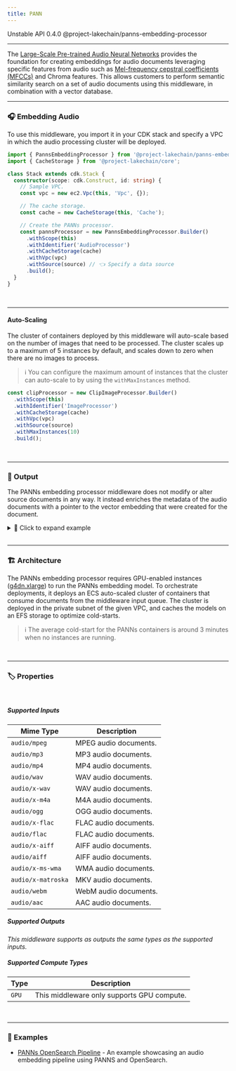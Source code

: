 ```yaml
---
title: PANN
---
```


<span title="Label: Pro" data-view-component="true" class="Label Label--api text-uppercase">
  Unstable API
</span>
<span title="Label: Pro" data-view-component="true" class="Label Label--version text-uppercase">
  0.4.0
</span>
<span title="Label: Pro" data-view-component="true" class="Label Label--package">
  @project-lakechain/panns-embedding-processor
</span>
<br>

---

The [Large-Scale Pre-trained Audio Neural Networks](https://github.com/qiuqiangkong/panns_inference) provides the foundation for creating embeddings for audio documents leveraging specific features from audio such as [Mel-frequency cepstral coefficients (MFCCs)](https://en.wikipedia.org/wiki/Mel-frequency_cepstrum) and Chroma features. This allows customers to perform semantic similarity search on a set of audio documents using this middleware, in combination with a vector database.

---

### 🎧 Embedding Audio

To use this middleware, you import it in your CDK stack and specify a VPC in which the audio processing cluster will be deployed.

```typescript
import { PannsEmbeddingProcessor } from '@project-lakechain/panns-embedding-processor';
import { CacheStorage } from '@project-lakechain/core';

class Stack extends cdk.Stack {
  constructor(scope: cdk.Construct, id: string) {
    // Sample VPC.
    const vpc = new ec2.Vpc(this, 'Vpc', {});

    // The cache storage.
    const cache = new CacheStorage(this, 'Cache');

    // Create the PANNs processor.
    const pannsProcessor = new PannsEmbeddingProcessor.Builder()
      .withScope(this)
      .withIdentifier('AudioProcessor')
      .withCacheStorage(cache)
      .withVpc(vpc)
      .withSource(source) // 👈 Specify a data source
      .build();
  }
}
```

<br>

---

#### Auto-Scaling

The cluster of containers deployed by this middleware will auto-scale based on the number of images that need to be processed. The cluster scales up to a maximum of 5 instances by default, and scales down to zero when there are no images to process.

> ℹ️ You can configure the maximum amount of instances that the cluster can auto-scale to by using the `withMaxInstances` method.

```typescript
const clipProcessor = new ClipImageProcessor.Builder()
  .withScope(this)
  .withIdentifier('ImageProcessor')
  .withCacheStorage(cache)
  .withVpc(vpc)
  .withSource(source)
  .withMaxInstances(10)
  .build();
```

<br>

---

### 📄 Output

The PANNs embedding processor middleware does not modify or alter source documents in any way. It instead enriches the metadata of the audio documents with a pointer to the vector embedding that were created for the document.

<details>
  <summary>💁 Click to expand example</summary>
  
  ```json
  {
    "specversion": "1.0",
    "id": "1780d5de-fd6f-4530-98d7-82ebee85ea39",
    "type": "document-created",
    "time": "2023-10-22T13:19:10.657Z",
    "data": {
      "chainId": "6ebf76e4-f70c-440c-98f9-3e3e7eb34c79",
      "source": {
          "url": "s3://bucket/audio.mp3",
          "type": "audio/mpeg",
          "size": 245328,
          "etag": "1243cbd6cf145453c8b5519a2ada4779"
      },
      "document": {
          "url": "s3://bucket/audio.mp3",
          "type": "audio/mpeg",
          "size": 245328,
          "etag": "1243cbd6cf145453c8b5519a2ada4779"
      },
      "metadata": {
        "properties": {
            "kind": "text",
            "attrs": {
              "embeddings": {
                "vectors": "s3://cache-storage/panns-embedding-processor/45a42b35c3225085.json",
                "model": "panns_inference",
                "dimensions": 2048
            }
          }
        }
      },
      "callStack": []
    }
  }
  ```

</details>

<br>

---

### 🏗️ Architecture

The PANNs embedding processor requires GPU-enabled instances ([g4dn.xlarge](https://aws.amazon.com/ec2/instance-types/g4)) to run the PANNs embedding model. To orchestrate deployments, it deploys an ECS auto-scaled cluster of containers that consume documents from the middleware input queue. The cluster is deployed in the private subnet of the given VPC, and caches the models on an EFS storage to optimize cold-starts.

> ℹ️ The average cold-start for the PANNs containers is around 3 minutes when no instances are running.

<br>

---

### 🏷️ Properties

<br>

##### Supported Inputs

|  Mime Type  | Description |
| ----------- | ----------- |
| `audio/mpeg` | MPEG audio documents. |
| `audio/mp3` | MP3 audio documents. |
| `audio/mp4` | MP4 audio documents. |
| `audio/wav` | WAV audio documents. |
| `audio/x-wav` | WAV audio documents. |
| `audio/x-m4a` | M4A audio documents. |
| `audio/ogg` | OGG audio documents. |
| `audio/x-flac` | FLAC audio documents. |
| `audio/flac` | FLAC audio documents. |
| `audio/x-aiff` | AIFF audio documents. |
| `audio/aiff` | AIFF audio documents. |
| `audio/x-ms-wma` | WMA audio documents. |
| `audio/x-matroska` | MKV audio documents. |
| `audio/webm` | WebM audio documents. |
| `audio/aac` | AAC audio documents. |

##### Supported Outputs

*This middleware supports as outputs the same types as the supported inputs.*

##### Supported Compute Types

| Type  | Description |
| ----- | ----------- |
| `GPU` | This middleware only supports GPU compute. |

<br>

---

### 📖 Examples

- [PANNs OpenSearch Pipeline](https://github.com/awslabs/project-lakechain/tree/main/examples/simple-pipelines/embedding-pipelines/panns-opensearch-pipeline) - An example showcasing an audio embedding pipeline using PANNS and OpenSearch.
